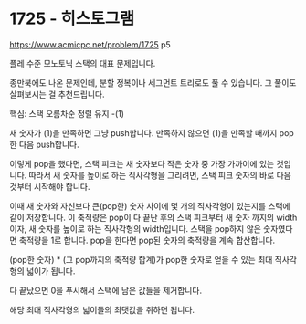 # 1725 - 히스토그램

<https://www.acmicpc.net/problem/1725> p5

플레 수준 모노토닉 스택의 대표 문제입니다.

종만북에도 나온 문제인데, 분할 정복이나 세그먼트 트리로도 풀 수 있습니다.
그 풀이도 살펴보시는 걸 추천드립니다.

핵심: 스택 오름차순 정렬 유지 -(1)

새 숫자가 (1)을 만족하면 그냥 push합니다.
만족하지 않으면 (1)을 만족할 때까지 pop한 다음 push합니다.

이렇게 pop을 했다면, 스택 피크는 새 숫자보다 작은 숫자 중 가장 가까이에 있는 것입니다.
따라서 새 숫자를 높이로 하는 직사각형을 그리려면, 스택 피크 숫자의 바로 다음 것부터 시작해야 합니다.

이때 새 숫자와 자신보다 큰(pop한) 숫자 사이에 몇 개의 직사각형이 있는지를 스택에 같이 저장합니다.
이 축적량은 pop이 다 끝난 후의 스택 피크부터 새 숫자 까지의 width이자, 새 숫자를 높이로 하는 직사각형의 width입니다.
스택을 pop하지 않은 숫자였다면 축적량을 1로 합니다.
pop을 한다면 pop된 숫자의 축적량을 계속 합산합니다.

(pop한 숫자) * (그 pop까지의 축적량 합계)가 pop한 숫자로 얻을 수 있는 최대 직사각형의 넓이가 됩니다.

다 끝났으면 0을 푸시해서 스택에 남은 값들을 제거합니다.

해당 최대 직사각형의 넓이들의 최댓값을 취하면 됩니다.
